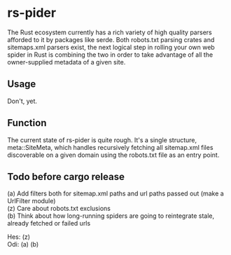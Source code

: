 # rs-pider

The Rust ecosystem currently has a rich variety of high quality parsers afforded to it by packages like
serde. Both robots.txt parsing crates and sitemaps.xml parsers exist, the next logical step in rolling
your own web spider in Rust is combining the two in order to take advantage of all the owner-supplied 
metadata of a given site.

## Usage

Don't, yet.

## Function

The current state of rs-pider is quite rough. It's a single structure, meta::SiteMeta, which handles
recursively fetching all sitemap.xml files discoverable on a given domain using the robots.txt file as
an entry point.

## Todo before cargo release

(a) Add filters both for sitemap.xml paths and url paths passed out (make a UrlFilter module)  
(z) Care about robots.txt exclusions  
(b) Think about how long-running spiders are going to reintegrate stale, already fetched or failed urls  

Hes: (z)  
Odi: (a) (b)  
